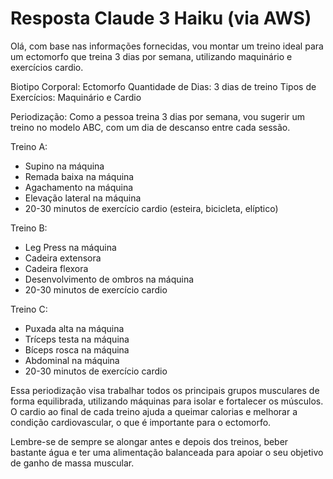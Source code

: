 # Resposta Claude 3 Haiku (via AWS)

<text>
Olá, com base nas informações fornecidas, vou montar um treino ideal para um ectomorfo que treina 3 dias por semana, utilizando maquinário e exercícios cardio.

Biotipo Corporal: Ectomorfo
Quantidade de Dias: 3 dias de treino
Tipos de Exercícios: Maquinário e Cardio

Periodização:
Como a pessoa treina 3 dias por semana, vou sugerir um treino no modelo ABC, com um dia de descanso entre cada sessão.

Treino A:
- Supino na máquina
- Remada baixa na máquina
- Agachamento na máquina
- Elevação lateral na máquina
- 20-30 minutos de exercício cardio (esteira, bicicleta, elíptico)

Treino B: 
- Leg Press na máquina
- Cadeira extensora
- Cadeira flexora
- Desenvolvimento de ombros na máquina
- 20-30 minutos de exercício cardio

Treino C:
- Puxada alta na máquina
- Tríceps testa na máquina
- Bíceps rosca na máquina
- Abdominal na máquina
- 20-30 minutos de exercício cardio

Essa periodização visa trabalhar todos os principais grupos musculares de forma equilibrada, utilizando máquinas para isolar e fortalecer os músculos. O cardio ao final de cada treino ajuda a queimar calorias e melhorar a condição cardiovascular, o que é importante para o ectomorfo.

Lembre-se de sempre se alongar antes e depois dos treinos, beber bastante água e ter uma alimentação balanceada para apoiar o seu objetivo de ganho de massa muscular.
</text>